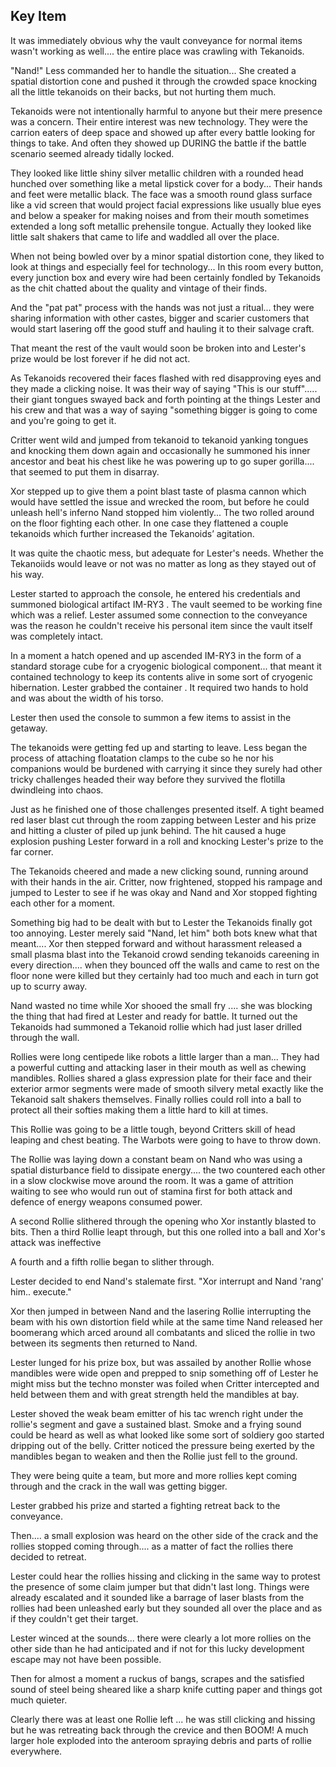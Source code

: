 ## Key Item

It was immediately obvious why the vault conveyance for normal items wasn't working as well.... the entire place was crawling with Tekanoids.

"Nand\!" Less commanded her to handle the situation... She created a spatial distortion cone and pushed it through the crowded space knocking all the little tekanoids on their backs, but not hurting them much.

Tekanoids were not intentionally harmful to anyone but their mere presence was a concern. Their entire interest was new technology. They were the carrion eaters of deep space and showed up after every battle looking for things to take. And often they showed up DURING the battle if the battle scenario seemed already tidally locked.

They looked like little shiny silver metallic children with a rounded head hunched over something like a metal lipstick cover for a body... Their hands and feet were metallic black. The face was a smooth round glass surface like a vid screen that would project facial expressions like usually blue eyes and below a speaker for making noises and from their mouth sometimes extended a long soft metallic prehensile tongue.  Actually they looked like little salt shakers that came to life and waddled all over the place.

When not being bowled over by a minor spatial distortion cone, they liked to look at things and especially feel for technology... In this room every button, every junction box and every wire had been certainly fondled by Tekanoids as the chit chatted about the quality and vintage of their finds.

And the "pat pat" process with the hands was not just a ritual... they were sharing information with other castes, bigger and scarier customers that would start lasering off the good stuff and hauling it to their salvage craft.

That meant the rest of the vault would soon be broken into and Lester's prize would be lost forever if he did not act.

As Tekanoids recovered their faces flashed with red disapproving eyes and they made a clicking noise. It was their way of saying "This is our stuff"..... their giant tongues swayed back and forth pointing at the things Lester and his crew and that was a way of saying "something bigger is going to come and you're going to get it.

Critter went wild and jumped from tekanoid to tekanoid yanking tongues and knocking them down again and occasionally he summoned his inner ancestor and beat his chest like he was powering up to go super gorilla.... that seemed to put them in disarray.

Xor stepped up to give them a point blast taste of plasma cannon which would have settled the issue and wrecked the room, but before he could unleash hell's inferno Nand stopped him violently... The two rolled around on the floor fighting each other. In one case they flattened a couple tekanoids which further increased the Tekanoids’ agitation.

It was quite the chaotic mess, but adequate for Lester's needs. Whether the Tekanoiids would leave or not was no matter as long as they stayed out of his way.

Lester started to approach the console, he entered his credentials and summoned biological artifact IM-RY3 . The vault seemed to be working fine which was a relief. Lester assumed some connection to the conveyance was the reason he couldn't receive his personal item since the vault itself was completely intact.

In a moment a hatch opened and up ascended IM-RY3 in the form of a standard storage cube for a cryogenic biological component... that meant it contained technology to keep its contents alive in some sort of cryogenic hibernation. Lester grabbed the container . It required two hands to hold and was about the width of his torso.

Lester then used the console to summon a few items to assist in the getaway.

The tekanoids were getting fed up and starting to leave. Less began the process of attaching floatation clamps to the cube so he nor his companions would be burdened with carrying it since they surely had other tricky challenges headed their way before they survived the flotilla dwindleing into chaos.

Just as he finished one of those challenges presented itself. A tight beamed red laser blast cut through the room zapping between Lester and his prize and hitting a cluster of piled up junk behind. The hit caused a huge explosion pushing Lester forward in a roll and knocking Lester's prize to the far corner.

The Tekanoids cheered and made a new clicking sound, running around with their hands in the air. Critter, now frightened, stopped his rampage and jumped to Lester to see if he was okay and Nand and Xor stopped fighting each other for a moment.

Something big had to be dealt with but to Lester the Tekanoids finally got too annoying. Lester merely said "Nand, let him" both bots knew what that meant.... Xor then stepped forward and without harassment released a small plasma blast into the Tekanoid crowd sending tekanoids careening in every direction.... when they bounced off the walls and came to rest on the floor none were killed but they certainly had too much and each in turn got up to scurry away.

Nand wasted no time while Xor shooed the small fry .... she was blocking the thing that had fired at Lester and ready for battle. It turned out the Tekanoids had summoned a Tekanoid rollie which had just laser drilled through the wall.

Rollies were long centipede like robots a little larger than a man... They had a powerful cutting and attacking laser in their mouth as well as chewing mandibles. Rollies shared a glass expression plate for their face and their exterior armor segments were made of smooth silvery metal exactly like the Tekanoid salt shakers themselves. Finally rollies could roll into a ball to protect all their softies making them a little hard to kill at times.

This Rollie was going to be a little tough, beyond Critters skill of head leaping and chest beating. The Warbots were going to have to throw down.

The Rollie was laying down a constant beam on Nand who was using a spatial disturbance field to dissipate energy.... the two countered each other in a slow clockwise move around the room. It was a game of attrition waiting to see who would run out of stamina first for both attack and defence of energy weapons consumed power.

A second Rollie slithered through the opening who Xor instantly blasted to bits. Then a third Rollie leapt through, but this one rolled into a ball and Xor's attack was ineffective

A fourth and a fifth rollie began to slither through.

Lester decided to end Nand's stalemate first. "Xor interrupt and Nand 'rang' him.. execute."

Xor then jumped in between Nand and the lasering Rollie interrupting the beam with his own distortion field while at the same time Nand released her boomerang which arced around all combatants and sliced the rollie in two between its segments then returned to Nand.

Lester lunged for his prize box, but was assailed by another Rollie whose mandibles were wide open and prepped to snip something off of Lester he might miss but the techno monster was foiled when Critter intercepted and held between them and with great strength held the mandibles at bay.

Lester shoved the weak beam emitter of his tac wrench right under the rollie's segment and gave a sustained blast. Smoke and a frying sound could be heard as well as what looked like some sort of soldiery goo started dripping out of the belly. Critter noticed the pressure being exerted by the mandibles began to weaken and then the Rollie just fell to the ground.

They were being quite a team, but more and more rollies kept coming through and the crack in the wall was getting bigger.

Lester grabbed his prize and started a fighting retreat back to the conveyance.

Then.... a small explosion was heard on the other side of the crack and the rollies stopped coming through.... as a matter of fact the rollies there decided to retreat.

Lester could hear the rollies hissing and clicking in the same way to protest the presence of some claim jumper but that didn't last long. Things were already escalated and it sounded like a barrage of laser blasts from the rollies had been unleashed early but they sounded all over the place and as if they couldn't get their target.

Lester winced at the sounds... there were clearly a lot more rollies on the other side than he had anticipated and if not for this lucky development escape may not have been possible.

Then for almost a moment a ruckus of bangs, scrapes and the satisfied sound of steel being sheared like a sharp knife cutting paper and things got much quieter.

Clearly there was at least one Rollie left ... he was still clicking and hissing but he was retreating back through the crevice and then BOOM\! A much larger hole exploded into the anteroom spraying debris and parts of rollie everywhere.

